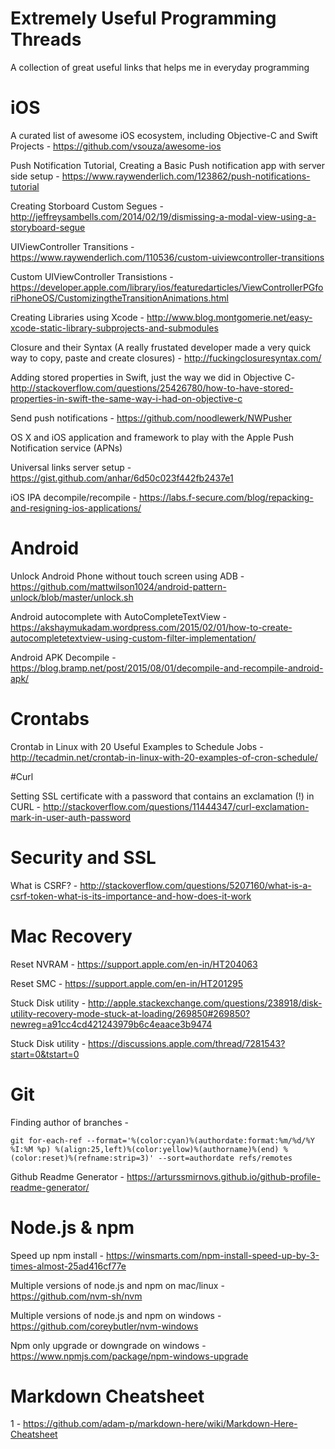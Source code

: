 # Extremely Useful Programming Threads

A collection of great useful links that helps me in everyday programming

# iOS

A curated list of awesome iOS ecosystem, including Objective-C and Swift Projects - https://github.com/vsouza/awesome-ios

Push Notification Tutorial, Creating a Basic Push notification app with server side setup - https://www.raywenderlich.com/123862/push-notifications-tutorial

Creating Storboard Custom Segues - http://jeffreysambells.com/2014/02/19/dismissing-a-modal-view-using-a-storyboard-segue

UIViewController Transitions - https://www.raywenderlich.com/110536/custom-uiviewcontroller-transitions

Custom UIViewController Transistions - https://developer.apple.com/library/ios/featuredarticles/ViewControllerPGforiPhoneOS/CustomizingtheTransitionAnimations.html

Creating Libraries using Xcode - http://www.blog.montgomerie.net/easy-xcode-static-library-subprojects-and-submodules

Closure and their Syntax (A really frustated developer made a very quick way to copy, paste and create closures) - http://fuckingclosuresyntax.com/

Adding stored properties in Swift, just the way we did in Objective C- http://stackoverflow.com/questions/25426780/how-to-have-stored-properties-in-swift-the-same-way-i-had-on-objective-c

Send push notifications - https://github.com/noodlewerk/NWPusher

OS X and iOS application and framework to play with the Apple Push Notification service (APNs)

Universal links server setup - https://gist.github.com/anhar/6d50c023f442fb2437e1

iOS IPA decompile/recompile - https://labs.f-secure.com/blog/repacking-and-resigning-ios-applications/

# Android
 
Unlock Android Phone without touch screen using ADB -  https://github.com/mattwilson1024/android-pattern-unlock/blob/master/unlock.sh

Android autocomplete with AutoCompleteTextView - https://akshaymukadam.wordpress.com/2015/02/01/how-to-create-autocompletetextview-using-custom-filter-implementation/

Android APK Decompile - https://blog.bramp.net/post/2015/08/01/decompile-and-recompile-android-apk/

# Crontabs

Crontab in Linux with 20 Useful Examples to Schedule Jobs - http://tecadmin.net/crontab-in-linux-with-20-examples-of-cron-schedule/

#Curl

Setting SSL certificate with a password that contains an exclamation (!) in CURL - http://stackoverflow.com/questions/11444347/curl-exclamation-mark-in-user-auth-password

# Security and SSL

What is CSRF? - http://stackoverflow.com/questions/5207160/what-is-a-csrf-token-what-is-its-importance-and-how-does-it-work

# Mac Recovery

Reset NVRAM - https://support.apple.com/en-in/HT204063

Reset SMC - https://support.apple.com/en-in/HT201295

Stuck Disk utility - http://apple.stackexchange.com/questions/238918/disk-utility-recovery-mode-stuck-at-loading/269850#269850?newreg=a91cc4cd421243979b6c4eaace3b9474

Stuck Disk utility - https://discussions.apple.com/thread/7281543?start=0&tstart=0

# Git

Finding author of branches - 

```
git for-each-ref --format='%(color:cyan)%(authordate:format:%m/%d/%Y %I:%M %p) %(align:25,left)%(color:yellow)%(authorname)%(end) %(color:reset)%(refname:strip=3)' --sort=authordate refs/remotes
```

Github Readme Generator - https://arturssmirnovs.github.io/github-profile-readme-generator/

# Node.js & npm

Speed up npm install - https://winsmarts.com/npm-install-speed-up-by-3-times-almost-25ad416cf77e

Multiple versions of node.js and npm on mac/linux - https://github.com/nvm-sh/nvm

Multiple versions of node.js and npm on windows - https://github.com/coreybutler/nvm-windows

Npm only upgrade or downgrade on windows - https://www.npmjs.com/package/npm-windows-upgrade

# Markdown Cheatsheet

1 - https://github.com/adam-p/markdown-here/wiki/Markdown-Here-Cheatsheet
